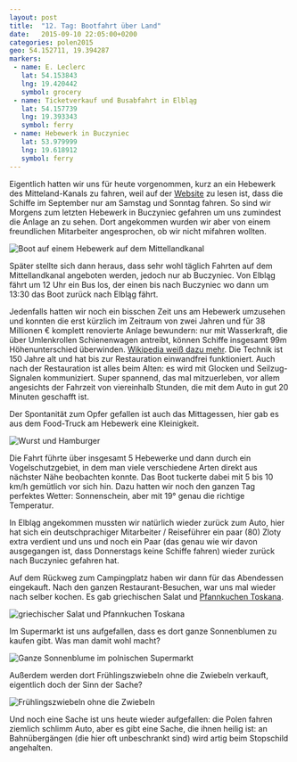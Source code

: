 ```yaml
---
layout: post
title:  "12. Tag: Bootfahrt über Land"
date:   2015-09-10 22:05:00+0200
categories: polen2015
geo: 54.152711, 19.394287
markers:
 - name: E. Leclerc
   lat: 54.153843
   lng: 19.420442
   symbol: grocery
 - name: Ticketverkauf und Busabfahrt in Elbląg
   lat: 54.157739
   lng: 19.393343
   symbol: ferry
 - name: Hebewerk in Buczyniec
   lat: 53.979999
   lng: 19.618912
   symbol: ferry   
---
```


Eigentlich hatten wir uns für heute vorgenommen, kurz an ein Hebewerk des Mitteland-Kanals zu fahren, weil auf der
[Website](http://www.zegluga.com.pl/) zu lesen ist, dass die Schiffe im September nur am Samstag und Sonntag fahren.
So sind wir Morgens zum letzten Hebewerk in Buczyniec gefahren um uns zumindest die Anlage an zu sehen. Dort angekommen
wurden wir aber von einem freundlichen Mitarbeiter angesprochen, ob wir nicht mifahren wollten. 

![Boot auf einem Hebewerk auf dem Mittellandkanal](https://pbs.twimg.com/media/COiLysdUEAIbI6V.jpg:orig)

Später stellte sich dann heraus, dass sehr wohl täglich Fahrten auf dem Mittellandkanal angeboten werden, jedoch nur ab 
Buczyniec. Von Elbląg fährt um 12 Uhr ein Bus los, der einen bis nach Buczyniec wo dann um 13:30 das Boot zurück nach 
Elbląg fährt.

Jedenfalls hatten wir noch ein bisschen Zeit uns am Hebewerk umzusehen und konnten die erst kürzlich im Zeitraum von
zwei Jahren und für 38 Millionen € komplett renovierte Anlage bewundern: nur mit Wasserkraft, die über Umlenkrollen 
Schienenwagen antreibt, können Schiffe insgesamt 99m Höhenunterschied überwinden. [Wikipedia weiß dazu mehr](https://de.wikipedia.org/wiki/Oberl%C3%A4ndischer_Kanal).
Die Technik ist 150 Jahre alt und hat bis zur Restauration einwandfrei funktioniert. Auch nach der Restauration ist alles
beim Alten: es wird mit Glocken und Seilzug-Signalen kommuniziert. Super spannend, das mal mitzuerleben, vor allem 
angesichts der Fahrzeit von viereinhalb Stunden, die mit dem Auto in gut 20 Minuten geschafft ist.

Der Spontanität zum Opfer gefallen ist auch das Mittagessen, hier gab es aus dem Food-Truck am Hebewerk eine Kleinigkeit.

![Wurst und Hamburger](https://pbs.twimg.com/media/COkWjTpW8AQjI5o.jpg:orig)

Die Fahrt führte über insgesamt 5 Hebewerke und dann durch ein Vogelschutzgebiet, in dem man viele verschiedene Arten
direkt aus nächster Nähe beobachten konnte. Das Boot tuckerte dabei mit 5 bis 10 km/h gemütlich vor sich hin. Dazu hatten
wir noch den ganzen Tag perfektes Wetter: Sonnenschein, aber mit 19° genau die richtige Temperatur. 

In Elbląg angekommen mussten wir natürlich wieder zurück zum Auto, hier hat sich ein deutschprachiger Mitarbeiter / 
Reiseführer ein paar (80) Zloty extra verdient und uns und noch ein Paar (das genau wie wir davon ausgegangen ist, dass
Donnerstags keine Schiffe fahren) wieder zurück nach Buczyniec gefahren hat. 

Auf dem Rückweg zum Campingplatz haben wir dann für das Abendessen eingekauft. Nach den ganzen Restaurant-Besuchen, war
uns mal wieder nach selber kochen. Es gab griechischen Salat und [Pfannkuchen Toskana](http://www.essen-und-trinken.de/rezept/121523/pfannkuchen-toskana.html).

![griechischer Salat und Pfannkuchen Toskana](https://pbs.twimg.com/media/COkWkW9WEAEh05I.jpg:orig)

Im Supermarkt ist uns aufgefallen, dass es dort ganze Sonnenblumen zu kaufen gibt. Was man damit wohl macht?

![Ganze Sonnenblume im polnischen Supermarkt](https://pbs.twimg.com/media/COj5FH0WwAA6aAU.jpg:orig)

Außerdem werden dort Frühlingszwiebeln ohne die Zwiebeln verkauft, eigentlich doch der Sinn der Sache?

![Frühlingszwiebeln ohne die Zwiebeln](https://pbs.twimg.com/media/COj5GJlWIAANEHf.jpg)

Und noch eine Sache ist uns heute wieder aufgefallen: die Polen fahren ziemlich schlimm Auto, aber es gibt eine Sache, 
die ihnen heilig ist: an Bahnübergängen (die hier oft unbeschrankt sind) wird artig beim Stopschild angehalten.
